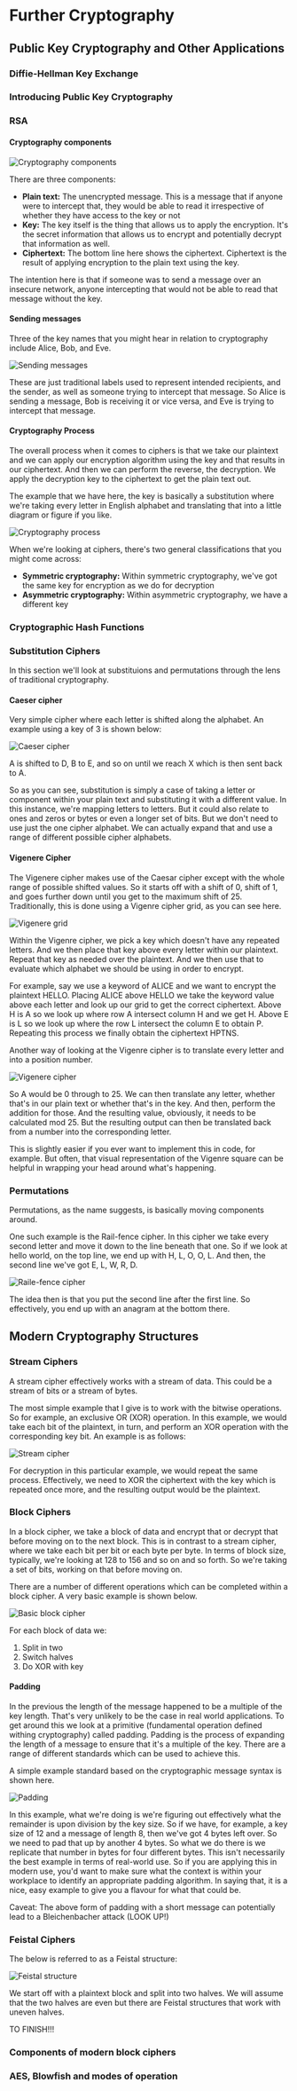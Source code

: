 # Further Cryptography

## Public Key Cryptography and Other Applications

### Diffie-Hellman Key Exchange



### Introducing Public Key Cryptography

### RSA

#### Cryptography components

![Cryptography components](./images/Cryptography_components.png)

There are three components:

* **Plain text:** The unencrypted message. This is a message that if anyone were to intercept that, they would be able to read it irrespective of whether they have access to the key or not
* **Key:** The key itself is the thing that allows us to apply the encryption. It's the
secret information that allows us to encrypt and potentially decrypt that information as well.
* **Ciphertext:** The bottom line here shows the ciphertext. Ciphertext is the result of applying encryption to the plain text using the key.

The intention here is that if someone was to send a message over an insecure network, anyone intercepting that would not be able to read that message without the key.

#### Sending messages

Three of the key names that you might hear in relation to cryptography
include Alice, Bob, and Eve. 

![Sending messages](./images/Alice_Bob_Eve.png)

These are just traditional labels used to represent intended recipients, and the sender, as
well as someone trying to intercept that message. So Alice is sending a message, Bob is
receiving it or vice versa, and Eve is trying to intercept that message.

#### Cryptography Process

The overall process when it comes to ciphers is that we take our plaintext and we can apply our encryption algorithm using the key and that results in our ciphertext. And then we can perform the reverse, the decryption. We apply the decryption key to the ciphertext to get the plain text out.

The example that we have here, the key is basically a substitution where we're taking every letter in English alphabet and translating that into a little diagram or figure if you like. 

![Cryptography process](./images/Cryptography_process.png)

When we're looking at ciphers, there's two general classifications that you might come across:

* **Symmetric cryptography:** Within symmetric cryptography, we've got the same key for encryption as we do for decryption
* **Asymmetric cryptography:** Within asymmetric cryptography, we have a different key

### Cryptographic Hash Functions

### Substitution Ciphers

In this section we'll look at substituions and permutations through the lens of traditional cryptography.

#### Caeser cipher

Very simple cipher where each letter is shifted along the alphabet. An example using a key of 3 is shown below:

![Caeser cipher](./images/Caeser_cipher.png)

A is shifted to D, B to E, and so on until we reach X which is then sent back to A.

So as you can see, substitution is simply a case of taking a letter or component within your plain text and substituting it with a different value. In this instance, we're mapping letters to letters. But it could also relate to ones and zeros or bytes or even a longer set of bits. But we don't need to use just the one cipher alphabet. We can actually expand that and use a range of different possible cipher alphabets. 

#### Vigenere Cipher

The Vigenere cipher makes use of the Caesar cipher except with the whole range of possible
shifted values. So it starts off with a shift of 0, shift of 1, and goes further down until you get to the maximum shift of 25. Traditionally, this is done using a Vigenre cipher grid, as you can see here. 

![Vigenere grid](./images/Vigenere_grid.png)

Within the Vigenre cipher, we pick a key which doesn't have any repeated letters. And we then place that key above every letter within our plaintext. Repeat that key as needed over the plaintext. And we then use that to evaluate which alphabet we should be using in order to encrypt. 

For example, say we use a keyword of ALICE and we want to encrypt the plaintext HELLO. Placing ALICE above HELLO we take the keyword value above each letter and look up our grid to get the correct ciphertext. Above H is A so we look up where row A intersect column H and we get H. Above E is L so we look up where the row L intersect the column E to obtain P. Repeating this process we finally obtain the ciphertext HPTNS.

Another way of looking at the Vigenre cipher is to translate every letter and into a position number. 

![Vigenere cipher](./images/Vigenere_cipher.png)

So A would be 0 through to 25. We can then translate any letter, whether that's in our plain text or whether that's in the key. And then, perform the addition for those. And the resulting value, obviously, it needs to be calculated mod 25. But the resulting output can then be translated back from a number into the corresponding letter. 

This is slightly easier if you ever want to implement this in code, for example. But often, that visual representation of the Vigenre square can be helpful in wrapping your head around what's happening. 

### Permutations

Permutations, as the name suggests, is basically moving components around.

One such example is the Rail-fence cipher. In this cipher we take every second letter and move it down to the line beneath that one. So if we look at hello world, on the top line, we end up with H, L, O, O, L. And then, the second line we've got E, L, W, R, D. 

![Raile-fence cipher](./images/Rail_fence_cipher.png)

The idea then is that you put the second line after the first line. So effectively, you end up with an anagram at the bottom there.

## Modern Cryptography Structures

### Stream Ciphers

A stream cipher effectively works with a stream of data. This could be a stream of bits or a stream of bytes. 

The most simple example that I give is to work with the bitwise operations. So for example, an exclusive OR (XOR) operation. In this example, we would take each bit of the plaintext, in turn, and perform an XOR operation with the corresponding key bit. An example is as follows:

![Stream cipher](./images/Stream_cipher.png)

For decryption in this particular example, we would repeat the same process. Effectively, we need to XOR the ciphertext with the key which is repeated once more, and the resulting output would be the plaintext.

### Block Ciphers

In a block cipher, we take a block of data and encrypt that or decrypt that before moving on to the next block. This is in contrast to a stream cipher, where we take each bit per bit or each byte per byte. In terms of block size, typically, we're looking at 128 to 156 and so on and so forth. So we're taking a set of bits, working on that before moving on. 

There are a number of different operations which can be completed within a block cipher. A very basic example is shown below.

![Basic block cipher](./images/Basic_block_cipher.png)

For each block of data we:
1. Split in two
1. Switch halves 
1. Do XOR with key

#### Padding

In the previous the length of the message happened to be a multiple of the key length. That's very unlikely to be the case in real world applications. To get around this we look at a primitive (fundamental operation defined withing cryptography) called padding. Padding is the process of expanding the length of a message to ensure that it's a multiple of the key. There are a range of different standards which can be used to achieve this.

A simple example standard based on the cryptographic message syntax is shown here. 

![Padding](./images/Padding.png)

In this example, what we're doing is we're figuring out effectively what the remainder is upon division by the key size. So if we have, for example, a key size of 12 and a message of length 8, then we've got 4 bytes left over. So we need to pad that up by another 4 bytes. So what we do there is we replicate that number in bytes for four different bytes. This isn't necessarily the best example in terms of real-world use. So if you are applying this in modern use, you'd want to make sure what the context is within your workplace to identify an appropriate padding algorithm. In saying that, it is a nice, easy example to give you a flavour for what that could be.

Caveat: The above form of padding with a short message can potentially lead to a Bleichenbacher attack (LOOK UP!)

### Feistal Ciphers

The below is referred to as a Feistal structure:

![Feistal structure](./images/Feistal_structure.png)

We start off with a plaintext block and split into two halves. We will assume that the two halves are even but there are Feistal structures that work with uneven halves.

TO FINISH!!!

### Components of modern block ciphers



### AES, Blowfish and modes of operation